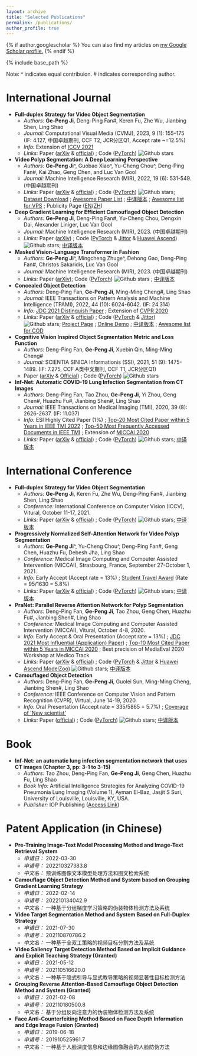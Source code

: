 ```yaml
---
layout: archive
title: "Selected Publications"
permalink: /publications/
author_profile: true
---
```


<!-- https://en.wikibooks.org/wiki/LaTeX/Colors#Adding_the_color_package -->

{% if author.googlescholar %}
  You can also find my articles on <u><a href="{{author.googlescholar}}">my Google Scholar profile</a>.</u>
{% endif %}

{% include base_path %}

Note: ^ indicates equal contribuion. # indicates corresponding author.

<!-- $\color{Brown}{\texttt{International Journal}}$ -->

International Journal
======
- **Full-duplex Strategy for Video Object Segmentation**
  - *Authors:* **Ge-Peng Ji**, Deng-Ping Fan#, Keren Fu, Zhe Wu, Jianbing Shen, Ling Shao
  - *Journal:* Computational Visual Media (CVMJ), 2023, 9 (1): 155–175 (IF: 4.127, 中国卓越期刊, CCF T2, JCR分区Q1, Accept rate ~=12.5%)
  - *Info:* Extension of [ICCV 2021](https://openaccess.thecvf.com/content/ICCV2021/html/Ji_Full-Duplex_Strategy_for_Video_Object_Segmentation_ICCV_2021_paper.html)
  - *Links:* Paper ([arXiv](https://arxiv.org/abs/2108.03151v3) & [official](https://link.springer.com/article/10.1007/s41095-021-0262-4)) ; Code ([PyTorch](https://github.com/GewelsJI/FSNet)) ![Github stars](https://img.shields.io/github/stars/GewelsJI/FSNet.svg)
- **Video Polyp Segmentation: A Deep Learning Perspective**
  - *Authors:* **Ge-Peng Ji**^, Guobao Xiao^, Yu-Cheng Chou^, Deng-Ping Fan#, Kai Zhao, Geng Chen, and Luc Van Gool
  - *Journal:* Machine Intelligence Research (MIR), 2022, 19 (6): 531-549. (中国卓越期刊)
  - *Links:* Paper ([arXiv](https://arxiv.org/abs/2203.14291v3) & [official](https://link.springer.com/article/10.1007/s11633-022-1371-y)) ; Code ([PyTorch](https://github.com/GewelsJI/VPS)) ![Github stars](https://img.shields.io/github/stars/GewelsJI/VPS.svg); [Dataset Download](https://github.com/GewelsJI/VPS/blob/main/docs/DATA_PREPARATION.md) ; [Awesome Paper List](https://github.com/GewelsJI/VPS/blob/main/docs/AWESOME_VPS.) ; [中译版本](https://dengpingfan.github.io/papers/[2022][MIR]VPS_Chinese.pdf) ; [Awesome list for VPS](https://github.com/GewelsJI/VPS/blob/main/docs/AWESOME_VPS.md) ; Publicity Page ([EN](https://www.mi-research.net/news/MIRNews/4f8a3e44-f2b9-4e8b-9295-e2122c77293f_en.htm)/[ZH](https://mp.weixin.qq.com/s/wp0MdDxJpZzXyrLzbLhP1w)) 
- **Deep Gradient Learning for Efficient Camouflaged Object Detection**
  - *Authors:* **Ge-Peng Ji**, Deng-Ping Fan#, Yu-Cheng Chou, Dengxin Dai, Alexander Liniger, Luc Van Gool
  - *Journal:* Machine Intelligence Research (MIR), 2023. (中国卓越期刊)
  - *Links:* Paper ([arXiv](https://arxiv.org/abs/2205.12853v2)) ; Code ([PyTorch](https://github.com/GewelsJI/DGNet) & [Jittor](https://github.com/GewelsJI/DGNet/tree/main/jittor_lib) & [Huawei Ascend](https://gitee.com/ascend/mindxsdk-referenceapps/tree/master/contrib/CamouflagedObjectDetection)) ![Github stars](https://img.shields.io/github/stars/GewelsJI/DGNet.svg); [中译版本](https://dengpingfan.github.io/papers/[2022][MIR]DGNet_Chinese.pdf)
- **Masked Vision-Language Transformer in Fashion**
  - *Authors:* **Ge-Peng Ji**^, Mingcheng Zhuge^, Dehong Gao, Deng-Ping Fan#, Christos Sakaridis, Luc Van Gool
  - *Journal:* Machine Intelligence Research (MIR), 2023. (中国卓越期刊)
  - *Links:* Paper ([arXiv](https://arxiv.org/abs/2210.15110)); Code ([PyTorch](https://github.com/GewelsJI/MVLT)) ![Github stars](https://img.shields.io/github/stars/GewelsJI/MVLT.svg) ; [中译版本](https://dengpingfan.github.io/papers/[2022][MIR]MVLT_Chinese.pdf)
- **Concealed Object Detection**
  - *Authors:* Deng-Ping Fan, **Ge-Peng Ji**, Ming-Ming Cheng#, Ling Shao
  - *Journal:* IEEE Transactions on Pattern Analysis and Machine Intelligence (TPAMI), 2022, 44 (10): 6024-6042. (IF: 24.314)
  - *Info:* [JDC 2021 Distinguish Paper](https://dengpingfan.github.io/papers/SINet-V2-Award.pdf) ; Extension of [CVPR 2020](https://openaccess.thecvf.com/content_CVPR_2020/html/Fan_Camouflaged_Object_Detection_CVPR_2020_paper.html)
  - *Links:* Paper ([arXiv](https://arxiv.org/abs/2102.10274v2) & [official](https://ieeexplore.ieee.org/document/9444794)) ; Code ([PyTorch](https://github.com/GewelsJI/SINet-V2) & [Jittor](https://github.com/GewelsJI/SINet-V2/tree/main/jittor_lib)) ![Github stars](https://img.shields.io/github/stars/GewelsJI/SINet-V2.svg); [Project Page](https://dengpingfan.github.io/pages/COD.html) ; [Online Demo](http://mmcheng.net/cod/) ; [中译版本](https://dengpingfan.github.io/papers/[2021][PAMI]SINetV2_Chinese.pdf) ; [Awesome list for COD](https://github.com/GewelsJI/SINet-V2/blob/main/AWESOME_COD_LIST.md)
- **Cognitive Vision Inspired Object Segmentation Metric and Loss Function**
  - *Authors:* Deng-Ping Fan, **Ge-Peng Ji**, Xuebin Qin, Ming-Ming Cheng#
  - *Journal:* SCIENTIA SINICA Informationis (SSI), 2021, 51 (9): 1475-1489. (IF: 7.275, CCF A类中文期刊, CCF T1, JCR分区Q1)
  - Paper ([arXiv](https://dengpingfan.github.io/papers/[2021][SSI]EmeasureEng.pdf) & [Official](https://www.sciengine.com/SSI/doi/10.1360/SSI-2020-0370)) ; Code ([PyTorch](https://github.com/GewelsJI/Hybrid-Eloss/)) ![Github stars](https://img.shields.io/github/stars/GewelsJI/Hybrid-Eloss.svg)
- **Inf-Net: Automatic COVID-19 Lung Infection Segmentation from CT Images**
  - *Authors:* Deng-Ping Fan, Tao Zhou, **Ge-Peng Ji**, Yi Zhou, Geng Chen#, Huazhu Fu#, Jianbing Shen#, Ling Shao
  - *Journal:* IEEE Transactions on Medical Imaging (TMI), 2020, 39 (8): 2626-2637. (IF: 11.037)
  - *Info:* ESI Highly Cited Paper (1%) ; [Top-20 Most Cited Paper within 5 Years in IEEE TMI 2022](https://scholar.google.com/citations?hl=en&view_op=list_hcore&venue=wqLkMlos2DIJ.2022) ; [Top-50 Most Frequently Accessed Documents in IEEE TMI](https://ieeexplore.ieee.org/xpl/topAccessedArticles.jsp?punumber=42) ; Extension of [MICCAI 2020](https://link.springer.com/chapter/10.1007/978-3-030-59725-2_26)
  - *Links:* Paper ([arXiv](https://arxiv.org/abs/2004.14133v4) & [official](https://ieeexplore.ieee.org/document/9098956)) ; Code ([PyTorch](https://github.com/DengPingFan/Inf-Net)) ![Github stars](https://img.shields.io/github/stars/DengPingFan/Inf-Net.svg); [中译版本](https://dengpingfan.github.io/papers/[2020][TMI]InfNet_Chinese.pdf)


<!-- $\color{Brown}{\texttt{International Conference}}$ -->

International Conference
======

- **Full-duplex Strategy for Video Object Segmentation**
  - *Authors:* **Ge-Peng Ji**, Keren Fu, Zhe Wu, Deng-Ping Fan#, Jianbing Shen, Ling Shao
  - *Conference:* International Conference on Computer Vision (ICCV), Vitural, October 11-17, 2021.
  - *Links:* Paper ([arXiv](https://arxiv.org/abs/2108.03151v2) & [official](https://openaccess.thecvf.com/content/ICCV2021/html/Ji_Full-Duplex_Strategy_for_Video_Object_Segmentation_ICCV_2021_paper.html)) ; Code ([PyTorch](https://github.com/GewelsJI/FSNet)) ![Github stars](https://img.shields.io/github/stars/GewelsJI/FSNet.svg); [中译版本](https://dengpingfan.github.io/papers/[2021][ICCV]VSOD_FSNet_Chinese.pdf)
- **Progressively Normalized Self-Attention Network for Video Polyp Segmentation**
  - *Authors:* **Ge-Peng Ji**^, Yu-Cheng Chou^, Deng-Ping Fan#, Geng Chen, Huazhu Fu, Debesh Jha, Ling Shao
  - *Conference:* Medical Image Computing and Computer Assisted Intervention (MICCAI), Strasbourg, France, September 27-October 1, 2021.
  - *Info:* Early Accept (Accept rate = 13%) ; [Student Travel Award](https://miccai2021.org/en/MICCAI-2021-TRAVEL-AWARDS.html) (Rate = 95/1630 = 5.8%)
  - *Links:* Paper ([arXiv](https://arxiv.org/abs/2105.08468v2) & [official](https://link.springer.com/chapter/10.1007/978-3-030-87193-2_14)) ; Code ([PyTorch](https://github.com/GewelsJI/PNS-Net)) ![Github stars](https://img.shields.io/github/stars/GewelsJI/PNS-Net.svg); [中译版本](https://dengpingfan.github.io/papers/[2021][MICCAI]PNSNet_Chinese.pdf)
- **PraNet: Parallel Reverse Attention Network for Polyp Segmentation**
  - *Authors:* Deng-Ping Fan, **Ge-Peng Ji**, Tao Zhou, Geng Chen, Huazhu Fu#, Jianbing Shen#, Ling Shao
  - *Conference:* Medical Image Computing and Computer Assisted Intervention (MICCAI), Vitural, October 4-8, 2020. 
  - *Info:* Early Accept & Oral Presentation (Accept rate = 13%) ; [JDC 2021 Most Influential (Application) Paper](https://dengpingfan.github.io/papers/PraNet-Award.pdf)) ; [Top-10 Most Cited Paper within 5 Years in MICCAI 2020](https://scholar.google.com/citations?hl=zh-CN&view_op=list_hcore&venue=QLpioUFGyGMJ.2022) ; Best precision of MediaEval 2020 Workshop at Medico Track
  - *Links:* Paper ([arXiv](https://arxiv.org/abs/2006.11392v4) & [official](https://link.springer.com/chapter/10.1007/978-3-030-59725-2_26)) ; Code ([PyTorch](https://github.com/DengPingFan/PraNet) & [Jittor](https://github.com/DengPingFan/PraNet/tree/master/jittor) & [Huawei Ascend ModelZoo](https://gitee.com/ascend/ModelZoo-PyTorch/tree/master/PyTorch/contrib/cv/semantic_segmentation/PraNet)) ![Github stars](https://img.shields.io/github/stars/DengPingFan/PraNet.svg); [中译版本](https://dengpingfan.github.io/papers/[2020][MICCAI]PraNet_Chinese.pdf)
- **Camouflaged Object Detection**
  - *Authors:* Deng-Ping Fan, **Ge-Peng Ji**, Guolei Sun, Ming-Ming Cheng, Jianbing Shen#, Ling Shao
  - *Conference:* IEEE Conference on Computer Vision and Pattern Recognition (CVPR), Virtual, June 14-19, 2020.
  - *Info:* Oral Presentation (Accept rate = 335/5865 = 5.7%) ; [Coverage of 'New scientist'](https://dengpingfan.github.io/papers/%E3%80%8ANew%20Scientist%E3%80%8BCoverage.pdf)
  - *Links:* Paper ([official](https://openaccess.thecvf.com/content_CVPR_2020/html/Fan_Camouflaged_Object_Detection_CVPR_2020_paper.html)) ; Code ([PyTorch](https://github.com/DengPingFan/SINet/)) ![Github stars](https://img.shields.io/github/stars/DengPingFan/SINet.svg); [中译版本](https://dengpingfan.github.io/papers/[2020][CVPR]COD_Chinese.pdf)


<!-- $\color{Brown}{\texttt{Books}}$ -->

Book
======
- **Inf-Net: an automatic lung infection segmentation network that uses CT images (Chapter 3, pp: 3-1 to 3-15)**
  - *Authors:* Tao Zhou, Deng-Ping Fan, **Ge-Peng Ji**, Geng Chen, Huazhu Fu, Ling Shao
  - *Book Info:* Artificial Intelligence Strategies for Analyzing COVID-19 Pneumonia Lung Imaging (Volume 1), Ayman El-Baz, Jasjit S Suri, University of Louisville, Louisville, KY, USA.
  - *Publisher:* IOP Publishing ([Access Link](https://iopscience.iop.org/book/edit/978-0-7503-3795-3))


<!-- $\color{Brown}{\texttt{Patent Application (in Chinese)}}$ -->

Patent Application (in Chinese)
======
- **Pre-Training Image-Text Model Processing Method and Image-Text Retrieval System**
  - *申请日：* 2022-03-30
  - *申请号：* 202210327383.8 
  - *中文名：* 预训练图像文本模型处理方法和图文检索系统
- **Camouflage Object Detection Method and System based on Grouping Gradient Learning Strategy**
  - *申请日：* 2022-02-14
  - *申请号：* 202210134042.9
  - *中文名：* 一种基于分组梯度学习策略的伪装物体检测方法及系统
- **Video Target Segmentation Method and System Based on Full-Duplex Strategy**
  - *申请日：* 2021-07-30
  - *申请号：* 202110870786.2
  - *中文名：* 一种基于全双工策略的视频目标分割方法及系统
- **Video Saliency Target Detection Method Based on Implicit Guidance and Explicit Teaching Strategy (Granted)**
  - *申请日：* 2021-05-12
  - *申请号：* 202110516620.0
  - *中文名：* 一种基于隐式引导与显式教导策略的视频显著性目标检测方法
- **Grouping Reverse Attention-Based Camouflage Object Detection Method and System (Granted)**
  - *申请日：* 2021-02-08
  - *申请号：* 202110180500.8
  - *中文名：* 基于分组反向注意力的伪装物体检测方法及系统
- **Face Anti-Counterfeiting Method Based on Face Depth Information and Edge Image Fusion (Granted)**
  - *申请日：* 2019-06-18
  - *申请号：* 201910525961.7
  - *中文名：* 一种基于人脸深度信息和边缘图像融合的人脸防伪方法